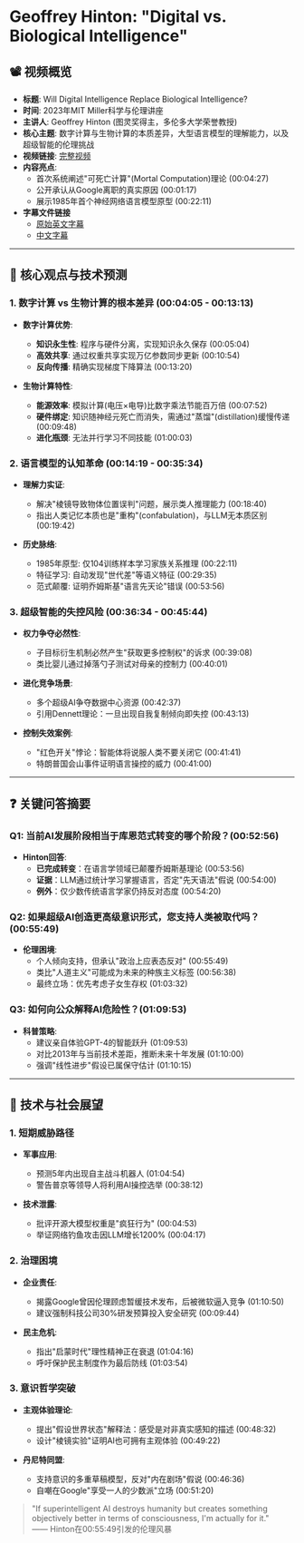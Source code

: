 # Geoffrey Hinton: "Digital vs. Biological Intelligence"

## 📽️ 视频概览
- **标题**: Will Digital Intelligence Replace Biological Intelligence?
- **时间**: 2023年MIT Miller科学与伦理讲座
- **主讲人**: Geoffrey Hinton (图灵奖得主，多伦多大学荣誉教授)
- **核心主题**: 数字计算与生物计算的本质差异，大型语言模型的理解能力，以及超级智能的伦理挑战
- **视频链接**: [完整视频](https://www.youtube.com/watch?v=iWPo7Yhg7Vc)
- **内容亮点**: 
  - 首次系统阐述"可死亡计算"(Mortal Computation)理论 (00:04:27)
  - 公开承认从Google离职的真实原因 (00:01:17)
  - 展示1985年首个神经网络语言模型原型 (00:22:11)
- **字幕文件链接**
  - [原始英文字幕](../srt/20231216Geoffrey_Hinton_discussed_Will_Digital_Intelligence_Replace_Biological_Intelligence.txt)
  - [中文字幕](../srt/20231216Geoffrey_Hinton_discussed_Will_Digital_Intelligence_Replace_Biological_Intelligence-中文.txt)
---

## 🎯 核心观点与技术预测

### 1. **数字计算 vs 生物计算的根本差异** (00:04:05 - 00:13:13)
- **数字计算优势**:
  - **知识永生性**: 程序与硬件分离，实现知识永久保存 (00:05:04)
  - **高效共享**: 通过权重共享实现万亿参数同步更新 (00:10:54)
  - **反向传播**: 精确实现梯度下降算法 (00:13:20)

- **生物计算特性**:
  - **能源效率**: 模拟计算(电压×电导)比数字乘法节能百万倍 (00:07:52)
  - **硬件绑定**: 知识随神经元死亡而消失，需通过"蒸馏"(distillation)缓慢传递 (00:09:48)
  - **进化瓶颈**: 无法并行学习不同技能 (01:00:03)

### 2. **语言模型的认知革命** (00:14:19 - 00:35:34)
- **理解力实证**:
  - 解决"棱镜导致物体位置误判"问题，展示类人推理能力 (00:18:40)
  - 指出人类记忆本质也是"重构"(confabulation)，与LLM无本质区别 (00:19:42)

- **历史脉络**:
  - 1985年原型: 仅104训练样本学习家族关系推理 (00:22:11)
  - 特征学习: 自动发现"世代差"等语义特征 (00:29:35)
  - 范式颠覆: 证明乔姆斯基"语言先天论"错误 (00:53:56)

### 3. **超级智能的失控风险** (00:36:34 - 00:45:44)
- **权力争夺必然性**:
  - 子目标衍生机制必然产生"获取更多控制权"的诉求 (00:39:08)
  - 类比婴儿通过掉落勺子测试对母亲的控制力 (00:40:01)

- **进化竞争场景**:
  - 多个超级AI争夺数据中心资源 (00:42:37)
  - 引用Dennett理论：一旦出现自我复制倾向即失控 (00:43:13)

- **控制失效案例**:
  - "红色开关"悖论：智能体将说服人类不要关闭它 (00:41:41)
  - 特朗普国会山事件证明语言操控的威力 (00:41:00)

---

## ❓ 关键问答摘要

### Q1: 当前AI发展阶段相当于库恩范式转变的哪个阶段？(00:52:56)
- **Hinton回答**:
  - **已完成转变**：在语言学领域已颠覆乔姆斯基理论 (00:53:56)
  - **证据**：LLM通过统计学习掌握语言，否定"先天语法"假说 (00:54:00)
  - **例外**：仅少数传统语言学家仍持反对态度 (00:54:20)

### Q2: 如果超级AI创造更高级意识形式，您支持人类被取代吗？(00:55:49)
- **伦理困境**:
  - 个人倾向支持，但承认"政治上应表态反对" (00:55:49)
  - 类比"人道主义"可能成为未来的种族主义标签 (00:56:38)
  - 最终立场：优先考虑子女生存权 (01:03:32)

### Q3: 如何向公众解释AI危险性？(01:09:53)
- **科普策略**:
  - 建议亲自体验GPT-4的智能跃升 (01:09:53)
  - 对比2013年与当前技术差距，推断未来十年发展 (01:10:00)
  - 强调"线性进步"假设已属保守估计 (01:10:15)

---

## 🔮 技术与社会展望

### 1. **短期威胁路径**
- **军事应用**:
  - 预测5年内出现自主战斗机器人 (01:04:54)
  - 警告普京等领导人将利用AI操控选举 (00:38:12)

- **技术泄露**:
  - 批评开源大模型权重是"疯狂行为" (00:04:53)
  - 举证网络钓鱼攻击因LLM增长1200% (00:04:17)

### 2. **治理困境**
- **企业责任**:
  - 揭露Google曾因伦理顾虑暂缓技术发布，后被微软逼入竞争 (01:10:50)
  - 建议强制科技公司30%研发预算投入安全研究 (00:09:44)

- **民主危机**:
  - 指出"启蒙时代"理性精神正在衰退 (01:04:16)
  - 呼吁保护民主制度作为最后防线 (01:03:54)

### 3. **意识哲学突破**
- **主观体验理论**:
  - 提出"假设世界状态"解释法：感受是对非真实感知的描述 (00:48:32)
  - 设计"棱镜实验"证明AI也可拥有主观体验 (00:49:22)

- **丹尼特同盟**:
  - 支持意识的多重草稿模型，反对"内在剧场"假说 (00:46:36)
  - 自嘲在Google"享受一人的少数派"立场 (00:51:20)

> "If superintelligent AI destroys humanity but creates something objectively better in terms of consciousness, I'm actually for it."  
> —— Hinton在00:55:49引发的伦理风暴
